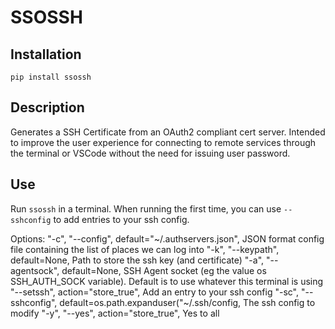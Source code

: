# SSOSSH

## Installation
`pip install ssossh`

## Description
Generates a SSH Certificate from an OAuth2 compliant cert server.
Intended to improve the user experience for connecting to remote services through the terminal or VSCode without the need for issuing user password.

## Use
Run `ssossh` in a terminal.
When running the first time, you can use `--sshconfig` to add entries to your ssh config.

Options:
"-c", "--config", default="~/.authservers.json",
JSON format config file containing the list of places we can log into
"-k", "--keypath", default=None,
Path to store the ssh key (and certificate)
"-a", "--agentsock", default=None,
SSH Agent socket (eg the value os SSH_AUTH_SOCK variable). Default is to use whatever this terminal is using
"--setssh", action="store_true",
Add an entry to your ssh config
"-sc", "--sshconfig", default=os.path.expanduser("~/.ssh/config,
The ssh config to modify
"-y", "--yes", action="store_true",
Yes to all